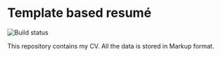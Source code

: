 # Template based resumé
![Build status](https://travis-ci.org/rouzbeh/cv.svg?branch=master)

This repository contains my CV. All the data is stored in Markup format. 
